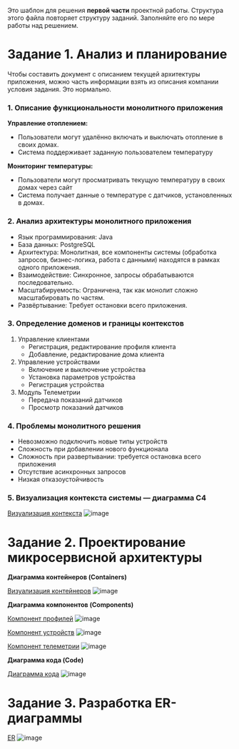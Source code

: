 Это шаблон для решения **первой части** проектной работы. Структура этого файла повторяет структуру заданий. Заполняйте его по мере работы над решением.

# Задание 1. Анализ и планирование

Чтобы составить документ с описанием текущей архитектуры приложения, можно часть информации взять из описания компании условия задания. Это нормально.

### 1. Описание функциональности монолитного приложения

**Управление отоплением:**

- Пользователи могут удалённо включать и выключать отопление в своих домах.
- Система поддерживает заданную пользователем температуру

**Мониторинг температуры:**

- Пользователи могут просматривать текущую температуру в своих домах через сайт
- Система получает данные о температуре с датчиков, установленных в домах.

### 2. Анализ архитектуры монолитного приложения

- Язык программирования: Java
- База данных: PostgreSQL
- Архитектура: Монолитная, все компоненты системы (обработка запросов, бизнес-логика, работа с данными) находятся в рамках одного приложения.
- Взаимодействие: Синхронное, запросы обрабатываются последовательно.
- Масштабируемость: Ограничена, так как монолит сложно масштабировать по частям.
- Развёртывание: Требует остановки всего приложения.

### 3. Определение доменов и границы контекстов

1. Управление клиентами
   - Регистрация, редактирование профиля клиента
   - Добавление, редактирование дома клиента
2. Управление устройствами
   - Включение и выключение устройства
   - Установка параметров устройства
   - Регистрация устройства
3. Модуль Телеметрии
   - Передача показаний датчиков
   - Просмотр показаний датчиков

### **4. Проблемы монолитного решения**

- Невозможно подключить новые типы устройств
- Сложность при добавлении нового функционала
- Сложность при развертывании: требуется остановка всего приложения
- Отсутствие асинхронных запросов
- Низкая отказоустойчивость

### 5. Визуализация контекста системы — диаграмма С4

[Визуализация контекста](./diagrams/context1.puml)
![image](./images/context1.png)

# Задание 2. Проектирование микросервисной архитектуры
**Диаграмма контейнеров (Containers)**

[Визуализация контейнеров](./diagrams/containers1.puml)
![image](./images/containers1.png)


**Диаграмма компонентов (Components)**

[Компонент профилей](./diagrams/components1.puml)
![image](./images/components1.png)


[Компонент устройств](./diagrams/components2.puml)
![image](./images/components2.png)


[Компонент телеметрии](./diagrams/components3.puml)
![image](./images/components3.png)

**Диаграмма кода (Code)**

[Диаграмма кода](./diagrams/code1.puml)
![image](./images/code1.png)

# Задание 3. Разработка ER-диаграммы
[ER](./diagrams/er1.puml)
![image](./images/er1.png)
